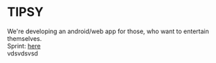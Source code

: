 # TIPSY
We're developing an android/web app for those, who want to entertain themselves.<br>
Sprint: [here](https://trello.com/b/4Nee08CW/tipsy)<br/>
vdsvdsvsd
